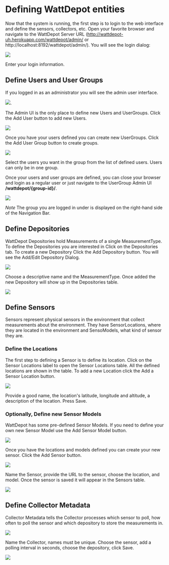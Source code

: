 # Defining WattDepot entities

Now that the system is running, the first step is to login to the web interface and define the 
sensors, collectors, etc. Open your favorite browser and navigate to the WattDepot Server URL 
(http://wattdepot-uh.herokuapp.com/wattdepot/admin/ or http://localhost:8192/wattdepot/admin/).
You will see the login dialog: 

<img class="img-responsive" src="https://raw.github.com/wattdepot/wattdepot/master/docs/userguide/LoginDialog.png">

Enter your login information.  

## Define Users and User Groups

If you logged in as an administrator you will see the admin user interface.

<img class="img-responsive" src="https://raw.github.com/wattdepot/wattdepot/master/docs/userguide/WattDepotAdminUI.png">. 

The Admin UI is the only place to define new Users and UserGroups. Click the Add User button to add new Users.

<img class="img-responsive" src="https://raw.github.com/wattdepot/wattdepot/master/docs/userguide/AddUserDialog.png">

Once you have your users defined you can create new UserGroups. Click the Add User Group button to create groups.

<img class="img-responsive" src="https://raw.github.com/wattdepot/wattdepot/master/docs/userguide/AddUserGroupDialog.png">

Select the users you want in the group from the list of defined users.  Users can only be in one group.

Once your users and user groups are defined, you can close your browser and login as a regular user 
or just navigate to the UserGroup Admin UI **/wattdepot/{group-id}/**. 

<img class="img-responsive" src="https://raw.github.com/wattdepot/wattdepot/master/docs/userguide/GroupUHAdminUI.png">

*Note* The group you are logged in under is displayed on the right-hand side of the Navigation Bar. 

## Define Depositories

WattDepot Depositories hold Measurements of a single MeasurementType. To define the Depositories you 
are interested in Click on the Depositories tab. To create a new Depository Click the Add Depository 
button. You will see the Add/Edit Depository Dialog.

<img class="img-responsive" src="https://raw.github.com/wattdepot/wattdepot/master/docs/userguide/GroupUHAdminUI.png">

Choose a descriptive name and the MeasurementType. Once added the new Depository will show up in the Depositories table.

<img class="img-responsive" src="https://raw.github.com/wattdepot/wattdepot/master/docs/userguide/DepositoryDefined.png">
 
## Define Sensors
Sensors represent physical sensors in the environment that collect measurements about the environment. 
They have SensorLocations, where they are located in the environment and SensoModels, what kind of 
sensor they are.

### Define the Locations
The first step to defining a Sensor is to define its location. Click on the Sensor Locations label to open
the Sensor Locations table.  All the defined locations are shown in the table. To add a new Location click
the Add a Sensor Location button. 

<img class="img-responsive" src="https://raw.github.com/wattdepot/wattdepot/master/docs/userguide/AddLocationDialog.png">

Provide a good name, the location's latitude, longitude and altitude, a description of the location. Press Save.

### Optionally, Define new Sensor Models
WattDepot has some pre-defined Sensor Models. If you need to define your own new Sensor Model use the Add Sensor Model button.
 
<img class="img-responsive" src="https://raw.github.com/wattdepot/wattdepot/master/docs/userguide/AddModelDialog.png">

Once you have the locations and models defined you can create your new sensor. Click the Add Sensor button.

<img class="img-responsive" src="https://raw.github.com/wattdepot/wattdepot/master/docs/userguide/AddSensorDialog.png">

Name the Sensor, provide the URL to the sensor, choose the location, and model. Once the sensor is saved it will appear 
in the Sensors table.

<img class="img-responsive" src="https://raw.github.com/wattdepot/wattdepot/master/docs/userguide/SensorDefined.png">

## Define Collector Metadata

Collector Metadata tells the Collector processes which sensor to poll, how often to poll the sensor 
and which depository to store the measurements in. 

<img class="img-responsive" src="https://raw.github.com/wattdepot/wattdepot/master/docs/userguide/AddMetadataDialog.png">

Name the Collector, names must be unique. Choose the sensor, add a polling interval in seconds, choose the depository, click Save.

<img class="img-responsive" src="https://raw.github.com/wattdepot/wattdepot/master/docs/userguide/MetadataDefined.png">


